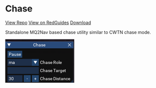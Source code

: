 # Chase

[View Repo](https://gitlab.com/aquietone/luachase)
[View on RedGuides](https://www.redguides.com/community/resources/chase.2392/)
[Download](https://gitlab.com/aquietone/luachase/-/archive/v1.0.1/luachase-v1.0.1.zip)

Standalone MQ2Nav based chase utility similar to CWTN chase mode.

![](../images/chase.png)